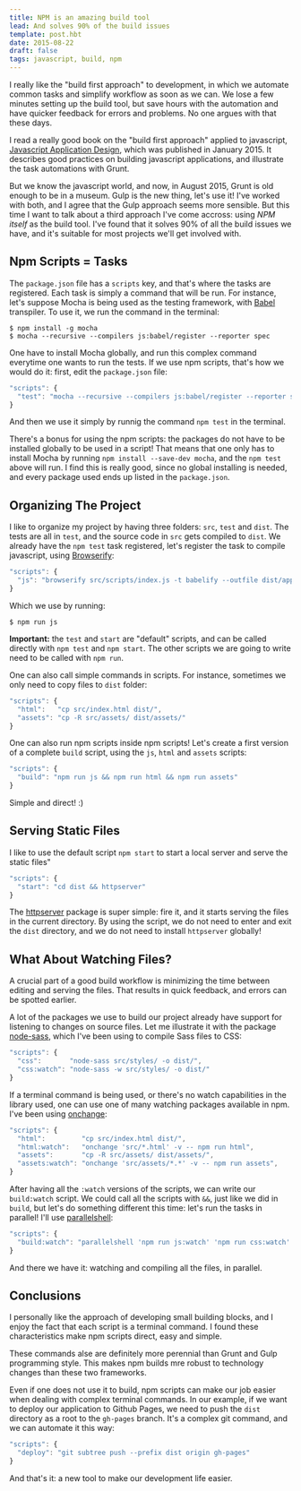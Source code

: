 ```yaml
---
title: NPM is an amazing build tool
lead: And solves 90% of the build issues
template: post.hbt
date: 2015-08-22
draft: false
tags: javascript, build, npm
---
```


I really like the "build first approach" to development, in which we automate common tasks and simplify workflow as soon as we can. We lose a few minutes setting up the build tool, but save hours with the automation and have quicker feedback for errors and problems. No one argues with that these days.

I read a really good book on the "build first approach" applied to javascript, [Javascript Application Design](http://www.manning.com/bevacqua/), which was published in January 2015. It describes good practices on building javascript applications, and illustrate the task automations with Grunt.

But we know the javascript world, and now, in August 2015, Grunt is old enough to be in a museum. Gulp is the new thing, let's use it! I've worked with both, and I agree that the Gulp approach seems more sensible. But this time I want to talk about a third approach I've come accross: using *NPM itself* as the build tool. I've found that it solves 90% of all the build issues we have, and it's suitable for most projects we'll get involved with.

## Npm Scripts = Tasks

The `package.json` file has a `scripts` key, and that's where the tasks are registered. Each task is simply a command that will be run. For instance, let's suppose Mocha is being used as the testing framework, with [Babel](https://babeljs.io/) transpiler. To use it, we run the command in the terminal:

```
$ npm install -g mocha
$ mocha --recursive --compilers js:babel/register --reporter spec
```

One have to install Mocha globally, and run this complex command everytime one wants to run the tests. If we use npm scripts, that's how we would do it: first, edit the `package.json` file:

```javascript
"scripts": {
  "test": "mocha --recursive --compilers js:babel/register --reporter spec"
}
```

And then we use it simply by runnig the command `npm test` in the terminal.

There's a bonus for using the npm scripts: the packages do not have to be installed globally to be used in a script! That means that one only has to install Mocha by running `npm install --save-dev mocha`, and the `npm test` above will run. I find this is really good, since no global installing is needed, and every package used ends up listed in the `package.json`.

## Organizing The Project

I like to organize my project by having three folders: `src`, `test` and `dist`. The tests are all in `test`, and the source code in `src` gets compiled to `dist`. We already have the `npm test` task registered, let's register the task to compile javascript, using [Browserify](http://browserify.org/):

```javascript
"scripts": {
  "js": "browserify src/scripts/index.js -t babelify --outfile dist/app.js"
}
```

Which we use by running:

```
$ npm run js
```

**Important:** the `test` and `start` are "default" scripts, and can be called directly with `npm test` and `npm start`. The other scripts we are going to write need to be called with `npm run`.

One can also call simple commands in scripts. For instance, sometimes we only need to copy files to `dist` folder:

```javascript
"scripts": {
  "html":   "cp src/index.html dist/",
  "assets": "cp -R src/assets/ dist/assets/"
}
```

One can also run npm scripts inside npm scripts! Let's create a first version of a complete `build` script, using the `js`, `html` and `assets` scripts:

```javascript
"scripts": {
  "build": "npm run js && npm run html && npm run assets"
}
```

Simple and direct! :)

## Serving Static Files

I like to use the default script `npm start` to start a local server and serve the static files"

```javascript
"scripts": {
  "start": "cd dist && httpserver"
}
```

The [httpserver](https://www.npmjs.com/package/httpserver) package is super simple: fire it, and it starts serving the files in the current directory. By using the script, we do not need to enter and exit the `dist` directory, and we do not need to install `httpserver` globally!

## What About Watching Files?

A crucial part of a good build workflow is minimizing the time between editing and serving the files. That results in quick feedback, and errors can be spotted earlier. 

A lot of the packages we use to build our project already have support for listening to changes on source files. Let me illustrate it with the package [node-sass](https://github.com/sass/node-sass), which I've been using to compile Sass files to CSS:

```javascript
"scripts": {
  "css":       "node-sass src/styles/ -o dist/",
  "css:watch": "node-sass -w src/styles/ -o dist/"
}
```

If a terminal command is being used, or there's no watch capabilities in the library used, one can use one of many watching packages available in npm. I've been using [onchange](https://github.com/Qard/onchange):

```javascript
"scripts": {
  "html":         "cp src/index.html dist/",
  "html:watch":   "onchange 'src/*.html' -v -- npm run html",
  "assets":       "cp -R src/assets/ dist/assets/",
  "assets:watch": "onchange 'src/assets/*.*' -v -- npm run assets",
}
```

After having all the `:watch` versions of the scripts, we can write our `build:watch` script. We could call all the scripts with `&&`, just like we did in `build`, but let's do something different this time: let's run the tasks in parallel! I'll use [parallelshell](https://github.com/keithamus/parallelshell):

```javascript
"scripts": {
  "build:watch": "parallelshell 'npm run js:watch' 'npm run css:watch' 'npm run html:watch' 'npm run assets:watch'"
}
```

And there we have it: watching and compiling all the files, in parallel.

## Conclusions

I personally like the approach of developing small building blocks, and I enjoy the fact that each script is a terminal command. I found these characteristics make npm scripts direct, easy and simple.

These commands alse are definitely more perennial than Grunt and Gulp programming style. This makes npm builds mre robust to technology changes than these two frameworks.

Even if one does not use it to build, npm scripts can make our job easier when dealing with complex terminal commands. In our example, if we want to deploy our application to Github Pages, we need to push the `dist` directory as a root to the `gh-pages` branch. It's a complex git command, and we can automate it this way:

```javascript
"scripts": {
  "deploy": "git subtree push --prefix dist origin gh-pages"
}
```

And that's it: a new tool to make our development life easier. 






